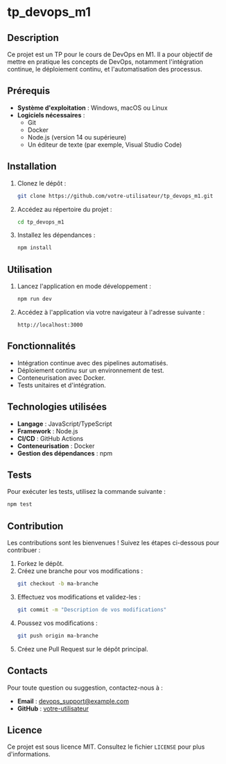 # tp_devops_m1

## Description
Ce projet est un TP pour le cours de DevOps en M1. Il a pour objectif de mettre en pratique les concepts de DevOps, notamment l'intégration continue, le déploiement continu, et l'automatisation des processus.

## Prérequis
- **Système d'exploitation** : Windows, macOS ou Linux
- **Logiciels nécessaires** :
  - Git
  - Docker
  - Node.js (version 14 ou supérieure)
  - Un éditeur de texte (par exemple, Visual Studio Code)

## Installation
1. Clonez le dépôt :
   ```bash
   git clone https://github.com/votre-utilisateur/tp_devops_m1.git
   ```
2. Accédez au répertoire du projet :
   ```bash
   cd tp_devops_m1
   ```
3. Installez les dépendances :
   ```bash
   npm install
   ```

## Utilisation
1. Lancez l'application en mode développement :
   ```bash
   npm run dev
   ```
2. Accédez à l'application via votre navigateur à l'adresse suivante :
   ```
   http://localhost:3000
   ```

## Fonctionnalités
- Intégration continue avec des pipelines automatisés.
- Déploiement continu sur un environnement de test.
- Conteneurisation avec Docker.
- Tests unitaires et d'intégration.

## Technologies utilisées
- **Langage** : JavaScript/TypeScript
- **Framework** : Node.js
- **CI/CD** : GitHub Actions
- **Conteneurisation** : Docker
- **Gestion des dépendances** : npm

## Tests
Pour exécuter les tests, utilisez la commande suivante :
```bash
npm test
```

## Contribution
Les contributions sont les bienvenues ! Suivez les étapes ci-dessous pour contribuer :
1. Forkez le dépôt.
2. Créez une branche pour vos modifications :
   ```bash
   git checkout -b ma-branche
   ```
3. Effectuez vos modifications et validez-les :
   ```bash
   git commit -m "Description de vos modifications"
   ```
4. Poussez vos modifications :
   ```bash
   git push origin ma-branche
   ```
5. Créez une Pull Request sur le dépôt principal.

## Contacts
Pour toute question ou suggestion, contactez-nous à :
- **Email** : devops_support@example.com
- **GitHub** : [votre-utilisateur](https://github.com/votre-utilisateur)

## Licence
Ce projet est sous licence MIT. Consultez le fichier `LICENSE` pour plus d'informations.